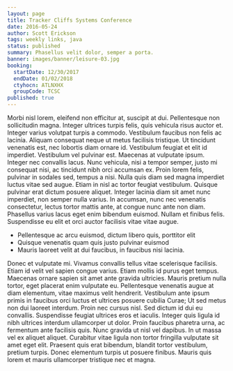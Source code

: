 ```yaml
---
layout: page
title: Tracker Cliffs Systems Conference
date: 2016-05-24
author: Scott Erickson
tags: weekly links, java
status: published
summary: Phasellus velit dolor, semper a porta.
banner: images/banner/leisure-03.jpg
booking:
  startDate: 12/30/2017
  endDate: 01/02/2018
  ctyhocn: ATLNXHX
  groupCode: TCSC
published: true
---
```

Morbi nisl lorem, eleifend non efficitur at, suscipit at dui. Pellentesque non sollicitudin magna. Integer ultrices turpis felis, quis vehicula risus auctor et. Integer varius volutpat turpis a commodo. Vestibulum faucibus non felis ac lacinia. Aliquam consequat neque ut metus facilisis tristique. Ut tincidunt venenatis est, nec lobortis diam ornare id. Vestibulum feugiat et elit id imperdiet. Vestibulum vel pulvinar est. Maecenas at vulputate ipsum. Integer nec convallis lacus. Nunc vehicula, nisi a tempor semper, justo mi consequat nisi, ac tincidunt nibh orci accumsan ex. Proin lorem felis, pulvinar in sodales sed, tempus a nisi.
Nulla quis diam sed magna imperdiet luctus vitae sed augue. Etiam in nisl ac tortor feugiat vestibulum. Quisque pulvinar erat dictum posuere aliquet. Integer lacinia diam sit amet nunc imperdiet, non semper nulla varius. In accumsan, nunc nec venenatis consectetur, lectus tortor mattis ante, at congue nunc ante non diam. Phasellus varius lacus eget enim bibendum euismod. Nullam et finibus felis. Suspendisse eu elit et orci auctor facilisis vitae vitae augue.

* Pellentesque ac arcu euismod, dictum libero quis, porttitor elit
* Quisque venenatis quam quis justo pulvinar euismod
* Mauris laoreet velit at dui faucibus, in faucibus nisi lacinia.

Donec et vulputate mi. Vivamus convallis tellus vitae scelerisque facilisis. Etiam id velit vel sapien congue varius. Etiam mollis id purus eget tempus. Maecenas ornare sapien sit amet ante gravida ultricies. Mauris pretium nulla tortor, eget placerat enim vulputate eu. Pellentesque venenatis augue at diam elementum, vitae maximus velit hendrerit. Vestibulum ante ipsum primis in faucibus orci luctus et ultrices posuere cubilia Curae; Ut sed metus non dui laoreet interdum. Proin nec cursus nisl.
Sed dictum id dui eu convallis. Suspendisse feugiat ultrices eros et iaculis. Integer quis ligula id nibh ultrices interdum ullamcorper ut dolor. Proin faucibus pharetra urna, ac fermentum ante facilisis quis. Nunc gravida ut nisl vel dapibus. In ut massa vel ex aliquet aliquet. Curabitur vitae ligula non tortor fringilla vulputate sit amet eget elit. Praesent quis erat bibendum, blandit tortor vestibulum, pretium turpis. Donec elementum turpis ut posuere finibus. Mauris quis lorem et mauris ullamcorper tristique nec et magna.
